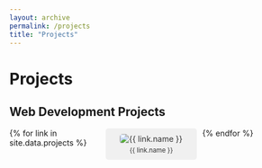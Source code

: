```yaml
---
layout: archive
permalink: /projects
title: "Projects"
---
```


# Projects

## Web Development Projects

<!-- <ul class="link-grid">
  {% for link in site.data.projects %}
    <li><a href="{{ link.url }}" target="_blank">{{ link.name }}</a></li>
  {% endfor %}
</ul> -->

<ul class="link-grid">
  {% for link in site.data.projects %}
    <li>
      <a href="{{ link.url }}" target="_blank">
        <img src="{{ link.image }}" alt="{{ link.name }}">
        <p>{{ link.name }}</p>
      </a>
    </li>
  {% endfor %}
</ul>

<style>
.link-grid {
  list-style: none;
  padding: 0;
  margin: 0;
  display: grid;
  grid-template-columns: repeat(3, 1fr); /* 한 행에 3개의 아이템 */
  grid-gap: 10px;
}

.link-grid li {
  text-align: center;
}

.link-grid li a {
  display: block;
  padding: 10px;
  background-color: #f0f0f0;
  text-decoration: none;
  color: #333;
  border-radius: 5px;
}

.link-grid li a:hover {
  background-color: #ccc;
}

.link-grid li a img {
  border-radius: 5px;
}

.link-grid li a p {
  font-size: 0.8125em;
  margin: 5px 0 0 0;
}

</style>
